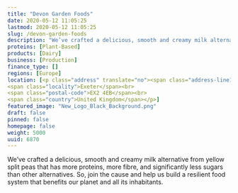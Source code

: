 ```yaml
---
title: "Devon Garden Foods"
date: 2020-05-12 11:05:25
lastmod: 2020-05-12 11:05:25
slug: /devon-garden-foods
description: "We’ve crafted a delicious, smooth and creamy milk alternative from yellow split peas that has more proteins, more fibre, and significantly less sugars than other alternatives. So, join the cause and help us build a resilient food system that benefits our planet and all its inhabitants."
proteins: [Plant-Based]
products: [Dairy]
business: [Production]
finance_type: []
regions: [Europe]
location: [<p class="address" translate="no"><span class="address-line1">Commercial Road</span><br>
<span class="locality">Exeter</span><br>
<span class="postal-code">EX2 4EB</span><br>
<span class="country">United Kingdom</span></p>]
featured_image: "New_Logo_Black_Background.png"
draft: false
pinned: false
homepage: false
weight: 5000
uuid: 6870
---
```

<p>We’ve crafted a delicious, smooth and creamy milk alternative from yellow split peas that has more proteins, more fibre, and significantly less sugars than other alternatives. So, join the cause and help us build a resilient food system that benefits our planet and all its inhabitants.</p>
